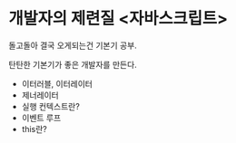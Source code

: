 # 개발자의 제련질 <자바스크립트>

돌고돌아 결국 오게되는건 기본기 공부.

탄탄한 기본기가 좋은 개발자를 만든다.

- 이터러블, 이터레이터
- 제너레이터
- 실행 컨텍스트란?
- 이벤트 루프
- this란?